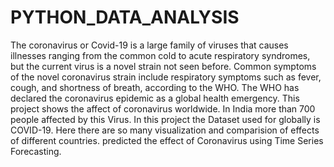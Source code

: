 # PYTHON_DATA_ANALYSIS
The coronavirus or Covid-19 is a large family of viruses that causes illnesses ranging from the common cold to acute respiratory syndromes, but the current virus is a novel strain not seen before. Common symptoms of the novel coronavirus strain include respiratory symptoms such as fever, cough, and shortness of breath, according to the WHO. The WHO has declared the coronavirus epidemic as a global health emergency.
 This project shows the affect of coronavirus worldwide.
 In India more than 700 people affected by this Virus.
 In this project the Dataset used for globally is COVID-19. Here there are so many visualization and comparision of effects of different countries.
 predicted the effect of Coronavirus using Time Series Forecasting.

